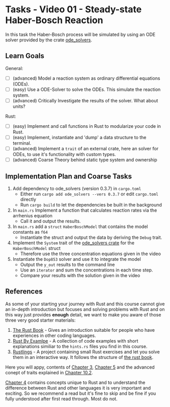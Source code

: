 # Tasks - Video 01 - Steady-state Haber-Bosch Reaction

In this task the Haber-Bosch process will be simulated by using an ODE solver provided by the crate [ode_solvers](https://srenevey.github.io/ode-solvers/).

## Learn Goals

General:

- [ ] (advanced) Model a reaction system as ordinary differential equations (ODEs).
- [ ] (easy) Use a ODE-Solver to solve the ODEs. This simulate the reaction system.
- [ ] (advanced) Critically Investigate the results of the solver. What about units?

Rust:

- [ ] (easy) Implement and call functions in Rust to modularize your code in Rust.
- [ ] (easy) Implement, instantiate and 'dump' a data structure to the terminal.
- [ ] (advanced) Implement a `trait` of an external crate, here an solver for ODEs, to use it's functionality with custom types.
- [ ] (advanced) Coarse Theory behind static type system and ownership

## Implementation Plan and Coarse Tasks

1. Add dependency to ode_solvers (version 0.3.7) in `cargo.toml`   
    - Either run `cargo add ode_solvers --vers 0.3.7` or edit `cargo.toml` directly
    - Run `cargo build` to let the dependencies be built in the background
2. In `main.rs` Implement a function that calculates reaction rates via the arrhenius equation
    - Call it and output the results.
3. In `main.rs` add a `struct` `HaberBoschModel` that contains the model constants as `f64`
    - Instantiate the struct and output the data by deriving the `Debug` trait.
4. Implement the `System` trait of the [ode_solvers crate](https://srenevey.github.io/ode-solvers/) for the `HaberBoschModel` struct
    - Therefore use the three concentration equations given in the video
5. Instantiate the `Dop853` solver and use it to integrate the model
    - Output the `y_out` results to the command line
    - Use an `iterator` and sum the concentrations in each time step.
    - Compare your results with the solution given in the video

## References

As some of your starting your journey with Rust and this course cannot give an in-depth introduction but focuses and solving problems with Rust and on this way just provides **enough** detail, we want to make you aware of those three very good starter materials:

1. [The Rust Book](https://doc.rust-lang.org/book/) - Gives an introduction suitable for people who have experiences in other coding languages.
2. [Rust By Examlpe](https://doc.rust-lang.org/rust-by-example/) - A collection of code examples with short explanations similiar to the `hints.rs` files you find in this course.
3. [Rustlings](https://github.com/rust-lang/rustlings) - A project containing small Rust exercises and let you solve them in an interactive way. It follows the structure of [the rust book](https://doc.rust-lang.org/book/).

Here you will appy, contents of [Chapter 3](https://doc.rust-lang.org/book/ch03-00-common-programming-concepts.html), [Chapter 5](https://doc.rust-lang.org/book/ch05-00-structs.html) and the advanced conept of traits explained in [Chapter 10.2](https://doc.rust-lang.org/book/ch10-02-traits.html).

[Chapter 4](https://doc.rust-lang.org/book/ch04-00-understanding-ownership.html) contains concepts unique to Rust and to understand the difference between Rust and other languages it is very important and exciting. So we recommend a read but it's fine to skip and be fine if you fully understood after first read through. Most do not. 
